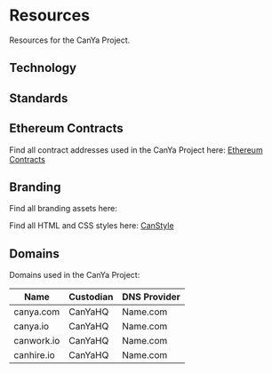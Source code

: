 # Resources
Resources for the CanYa Project.

## Technology

## Standards

## Ethereum Contracts

Find all contract addresses used in the CanYa Project here:
[Ethereum Contracts](https://github.com/canyaio/Resources/blob/master/ethereumcontracts.md)

## Branding

Find all branding assets here:
[]()

Find all HTML and CSS styles here:
[CanStyle](https://canstyle.io)

## Domains

Domains used in the CanYa Project:

| Name | Custodian | DNS Provider |
 --- | --- | ---
 canya.com | CanYaHQ | Name.com
 canya.io | CanYaHQ | Name.com
 canwork.io | CanYaHQ | Name.com
 canhire.io | CanYaHQ | Name.com
 


